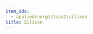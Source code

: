```yaml
---
item_ids:
  - appliedenergistics2:silicon
title: Silicon
---
```


<RecipeFor id="appliedenergistics2:silicon" />
